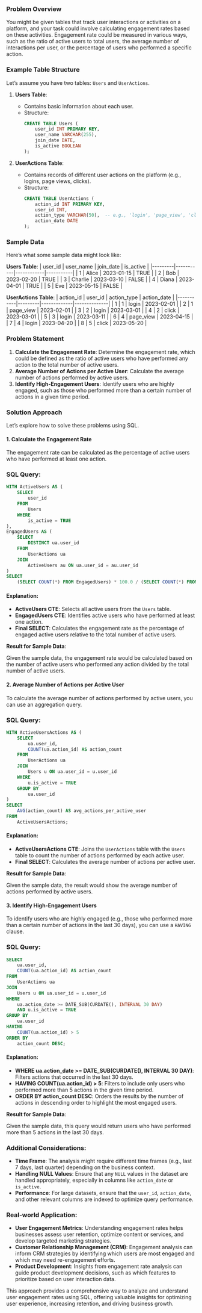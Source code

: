 ### Problem Overview

You might be given tables that track user interactions or activities on a platform, and your task could involve calculating engagement rates based on these activities. Engagement rate could be measured in various ways, such as the ratio of active users to total users, the average number of interactions per user, or the percentage of users who performed a specific action.

### Example Table Structure

Let’s assume you have two tables: `Users` and `UserActions`.

1. **Users Table**:
    - Contains basic information about each user.
    - Structure:
      ```sql
      CREATE TABLE Users (
          user_id INT PRIMARY KEY,
          user_name VARCHAR(255),
          join_date DATE,
          is_active BOOLEAN
      );
      ```

2. **UserActions Table**:
    - Contains records of different user actions on the platform (e.g., logins, page views, clicks).
    - Structure:
      ```sql
      CREATE TABLE UserActions (
          action_id INT PRIMARY KEY,
          user_id INT,
          action_type VARCHAR(50),  -- e.g., 'login', 'page_view', 'click'
          action_date DATE
      );
      ```

### Sample Data

Here’s what some sample data might look like:

**Users Table**:
| user_id | user_name | join_date  | is_active |
|---------|-----------|------------|-----------|
| 1       | Alice     | 2023-01-15 | TRUE      |
| 2       | Bob       | 2023-02-20 | TRUE      |
| 3       | Charlie   | 2023-03-10 | FALSE     |
| 4       | Diana     | 2023-04-01 | TRUE      |
| 5       | Eve       | 2023-05-15 | FALSE     |

**UserActions Table**:
| action_id | user_id | action_type | action_date  |
|-----------|---------|-------------|--------------|
| 1         | 1       | login       | 2023-02-01   |
| 2         | 1       | page_view   | 2023-02-01   |
| 3         | 2       | login       | 2023-03-01   |
| 4         | 2       | click       | 2023-03-01   |
| 5         | 3       | login       | 2023-03-11   |
| 6         | 4       | page_view   | 2023-04-15   |
| 7         | 4       | login       | 2023-04-20   |
| 8         | 5       | click       | 2023-05-20   |

### Problem Statement

1. **Calculate the Engagement Rate**: Determine the engagement rate, which could be defined as the ratio of active users who have performed any action to the total number of active users.
2. **Average Number of Actions per Active User**: Calculate the average number of actions performed by active users.
3. **Identify High-Engagement Users**: Identify users who are highly engaged, such as those who performed more than a certain number of actions in a given time period.

### Solution Approach

Let’s explore how to solve these problems using SQL.

#### 1. **Calculate the Engagement Rate**

The engagement rate can be calculated as the percentage of active users who have performed at least one action.

### SQL Query:

```sql
WITH ActiveUsers AS (
    SELECT
        user_id
    FROM
        Users
    WHERE
        is_active = TRUE
),
EngagedUsers AS (
    SELECT
        DISTINCT ua.user_id
    FROM
        UserActions ua
    JOIN
        ActiveUsers au ON ua.user_id = au.user_id
)
SELECT
    (SELECT COUNT(*) FROM EngagedUsers) * 100.0 / (SELECT COUNT(*) FROM ActiveUsers) AS engagement_rate;
```

#### Explanation:

- **ActiveUsers CTE**: Selects all active users from the `Users` table.
- **EngagedUsers CTE**: Identifies active users who have performed at least one action.
- **Final SELECT**: Calculates the engagement rate as the percentage of engaged active users relative to the total number of active users.

**Result for Sample Data**:

Given the sample data, the engagement rate would be calculated based on the number of active users who performed any action divided by the total number of active users.

#### 2. **Average Number of Actions per Active User**

To calculate the average number of actions performed by active users, you can use an aggregation query.

### SQL Query:

```sql
WITH ActiveUsersActions AS (
    SELECT
        ua.user_id,
        COUNT(ua.action_id) AS action_count
    FROM
        UserActions ua
    JOIN
        Users u ON ua.user_id = u.user_id
    WHERE
        u.is_active = TRUE
    GROUP BY
        ua.user_id
)
SELECT
    AVG(action_count) AS avg_actions_per_active_user
FROM
    ActiveUsersActions;
```

#### Explanation:

- **ActiveUsersActions CTE**: Joins the `UserActions` table with the `Users` table to count the number of actions performed by each active user.
- **Final SELECT**: Calculates the average number of actions per active user.

**Result for Sample Data**:

Given the sample data, the result would show the average number of actions performed by active users.

#### 3. **Identify High-Engagement Users**

To identify users who are highly engaged (e.g., those who performed more than a certain number of actions in the last 30 days), you can use a `HAVING` clause.

### SQL Query:

```sql
SELECT
    ua.user_id,
    COUNT(ua.action_id) AS action_count
FROM
    UserActions ua
JOIN
    Users u ON ua.user_id = u.user_id
WHERE
    ua.action_date >= DATE_SUB(CURDATE(), INTERVAL 30 DAY)
    AND u.is_active = TRUE
GROUP BY
    ua.user_id
HAVING
    COUNT(ua.action_id) > 5
ORDER BY
    action_count DESC;
```

#### Explanation:

- **WHERE ua.action_date >= DATE_SUB(CURDATE(), INTERVAL 30 DAY)**: Filters actions that occurred in the last 30 days.
- **HAVING COUNT(ua.action_id) > 5**: Filters to include only users who performed more than 5 actions in the given time period.
- **ORDER BY action_count DESC**: Orders the results by the number of actions in descending order to highlight the most engaged users.

**Result for Sample Data**:

Given the sample data, this query would return users who have performed more than 5 actions in the last 30 days.

### Additional Considerations:

- **Time Frame**: The analysis might require different time frames (e.g., last 7 days, last quarter) depending on the business context.
- **Handling NULL Values**: Ensure that any `NULL` values in the dataset are handled appropriately, especially in columns like `action_date` or `is_active`.
- **Performance**: For large datasets, ensure that the `user_id`, `action_date`, and other relevant columns are indexed to optimize query performance.

### Real-world Application:

- **User Engagement Metrics**: Understanding engagement rates helps businesses assess user retention, optimize content or services, and develop targeted marketing strategies.
- **Customer Relationship Management (CRM)**: Engagement analysis can inform CRM strategies by identifying which users are most engaged and which may need re-engagement efforts.
- **Product Development**: Insights from engagement rate analysis can guide product development decisions, such as which features to prioritize based on user interaction data.

This approach provides a comprehensive way to analyze and understand user engagement rates using SQL, offering valuable insights for optimizing user experience, increasing retention, and driving business growth.